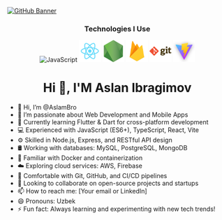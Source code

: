 [![GitHub Banner](https://user-images.githubusercontent.com/58959408/232639433-cb0aea21-66f0-4508-a771-85e2089c5a87.gif)](https://github.com/zainwen9)

### <div align="center">Technologies I Use</div>

<div align="center">
 <img src="https://cdn.jsdelivr.net/gh/devicons/devicon/icons/javascript/javascript-original.svg" alt="JavaScript" width="50" height="50"/>
  <img src="https://raw.githubusercontent.com/github/explore/main/topics/react/react.png" alt="React" width="50" height="50" />
  <img src="https://raw.githubusercontent.com/github/explore/main/topics/nodejs/nodejs.png" alt="Node.js" width="50" height="50" />
  <img src="https://raw.githubusercontent.com/github/explore/main/topics/firebase/firebase.png" alt="Firebase" width="50" height="50" />
  <img src="https://raw.githubusercontent.com/github/explore/main/topics/git/git.png" alt="Git" width="50" height="50" />
  <img src="https://raw.githubusercontent.com/github/explore/main/topics/vite/vite.png" alt="Vite" width="50" height="50" />
</div>



<h1 align="center">Hi 👋, I'M Aslan Ibragimov</h1>

- 👋 Hi, I’m @AslamBro
- 👀 I’m passionate about Web Development and Mobile Apps
- 🌱 Currently learning Flutter & Dart for cross-platform development
- 💻 Experienced with JavaScript (ES6+), TypeScript, React, Vite
- ⚙️ Skilled in Node.js, Express, and RESTful API design
- 🛢️ Working with databases: MySQL, PostgreSQL, MongoDB
- 🐳 Familiar with Docker and containerization
- ☁️ Exploring cloud services: AWS, Firebase
- 🔧 Comfortable with Git, GitHub, and CI/CD pipelines
- 💞️ Looking to collaborate on open-source projects and startups
- 📫 How to reach me: [Your email or LinkedIn]
- 😄 Pronouns: Uzbek
- ⚡ Fun fact: Always learning and experimenting with new tech trends!


<!---
AslamBro/AslamBro is a ✨ special ✨ repository because its `README.md` (this file) appears on your GitHub profile.
You can click the Preview link to take a look at your changes.
--->
